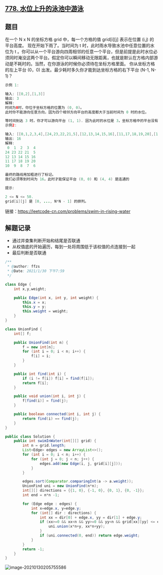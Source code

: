 ## [778. 水位上升的泳池中游泳](https://leetcode-cn.com/problems/swim-in-rising-water/)

## 题目

在一个 N x N 的坐标方格 grid 中，每一个方格的值 grid[i][j] 表示在位置 (i,j) 的平台高度。
现在开始下雨了。当时间为 t 时，此时雨水导致水池中任意位置的水位为 t 。你可以从一个平台游向四周相邻的任意一个平台，但是前提是此时水位必须同时淹没这两个平台。假定你可以瞬间移动无限距离，也就是默认在方格内部游动是不耗时的。当然，在你游泳的时候你必须待在坐标方格里面。
你从坐标方格的左上平台 (0，0) 出发。最少耗时多久你才能到达坐标方格的右下平台 (N-1, N-1)？



```java
示例 1:

输入: [[0,2],[1,3]]
输出: 3
解释:
时间为0时，你位于坐标方格的位置为 (0, 0)。
此时你不能游向任意方向，因为四个相邻方向平台的高度都大于当前时间为 0 时的水位。

等时间到达 3 时，你才可以游向平台 (1, 1). 因为此时的水位是 3，坐标方格中的平台没有比水位 3 更高的，所以你可以游向坐标方格中的任意位置
示例2:

输入: [[0,1,2,3,4],[24,23,22,21,5],[12,13,14,15,16],[11,17,18,19,20],[10,9,8,7,6]]
输出: 16
解释:
 0  1  2  3  4
24 23 22 21  5
12 13 14 15 16
11 17 18 19 20
10  9  8  7  6

最终的路线用加粗进行了标记。
我们必须等到时间为 16，此时才能保证平台 (0, 0) 和 (4, 4) 是连通的
```



```java
提示:

2 <= N <= 50.
grid[i][j] 是 [0, ..., N*N - 1] 的排列。
```


链接：https://leetcode-cn.com/problems/swim-in-rising-water

## 解题记录

+ 通过并查集判断开始和结尾是否联通
+ 从权值底的开始遍历，每到一处将周围低于该权值的点连接到一起
+ 最后判断是否联通

```java
/**
 * @author: ffzs
 * @Date: 2021/1/30 下午7:59
 */

class Edge {
    int x,y,weight;

    public Edge(int x, int y, int weight) {
        this.x = x;
        this.y = y;
        this.weight = weight;
    }
}

class UnionFind {
    int[] f;

    public UnionFind(int n) {
        f = new int[n];
        for (int i = 0; i < n; i++) {
            f[i] = i;
        }
    }

    public int find(int i) {
        if (i != f[i]) f[i] = find(f[i]);
        return f[i];
    }

    public void union(int i, int j) {
        f[find(i)] = find(j);
    }

    public boolean connected(int i, int j) {
        return find(i) == find(j);
    }
}

public class Solution {
    public int swimInWater(int[][] grid) {
        int n = grid.length;
        List<Edge> edges = new ArrayList<>();
        for (int i = 0; i < n; i++) {
            for (int j = 0; j < n; j++) {
                edges.add(new Edge(i, j, grid[i][j]));
            }
        }

        edges.sort(Comparator.comparingInt(a -> a.weight));
        UnionFind uni = new UnionFind(n*n);
        int[][] directions = {{1, 0}, {-1, 0}, {0, 1}, {0, -1}};
        int end = n*n -1;

        for (Edge edge : edges) {
            int x=edge.x, y=edge.y;
            for (int[] dir : directions) {
                int xx = dir[0] + edge.x, yy = dir[1] + edge.y;
                if (xx>=0 && xx<n && yy>=0 && yy<n && grid[xx][yy] <= edge.weight) {
                    uni.union(x*n+y, xx*n+yy);
                }
                if (uni.connected(0, end)) return edge.weight;
            }
        }
        return -1;
    }
}
```

![image-20210130205755586](https://gitee.com/ffzs/picture_go/raw/master/img/image-20210130205755586.png)